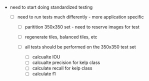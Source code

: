 - need to start doing standardized testing

    - [ ] need to run tests much differently - more application specific

        - [ ] paritition 350x350 set - need to reserve images for test

        - [ ] regenerate tiles, balanced tiles, etc

        - [ ] all tests should be performed on the 350x350 test set

            - [ ] calcualte IOU
            - [ ] calcualte precision for kelp class
            - [ ] calculate recall for kelp class
            - [ ] calculate f1
